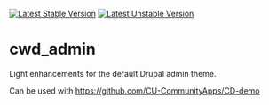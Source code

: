 [![Latest Stable Version](https://poser.pugx.org/cubear/cwd_admin/v/stable)](https://packagist.org/packages/cubear/cwd_admin)
[![Latest Unstable Version](https://poser.pugx.org/cubear/cwd_admin/v/unstable)](https://packagist.org/packages/cubear/cwd_admin)

# cwd_admin
Light enhancements for the default Drupal admin theme.

Can be used with https://github.com/CU-CommunityApps/CD-demo
